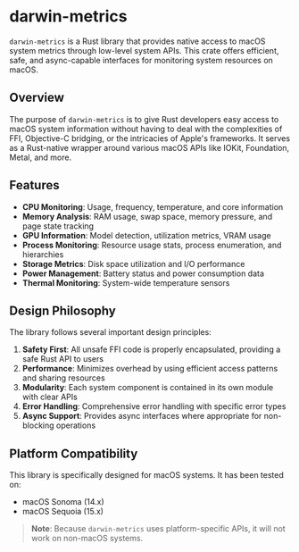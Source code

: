 # darwin-metrics

`darwin-metrics` is a Rust library that provides native access to macOS system metrics through low-level system APIs. This crate offers efficient, safe, and async-capable interfaces for monitoring system resources on macOS.

## Overview

The purpose of `darwin-metrics` is to give Rust developers easy access to macOS system information without having to deal with the complexities of FFI, Objective-C bridging, or the intricacies of Apple's frameworks. It serves as a Rust-native wrapper around various macOS APIs like IOKit, Foundation, Metal, and more.

## Features

- **CPU Monitoring**: Usage, frequency, temperature, and core information
- **Memory Analysis**: RAM usage, swap space, memory pressure, and page state tracking
- **GPU Information**: Model detection, utilization metrics, VRAM usage
- **Process Monitoring**: Resource usage stats, process enumeration, and hierarchies
- **Storage Metrics**: Disk space utilization and I/O performance
- **Power Management**: Battery status and power consumption data
- **Thermal Monitoring**: System-wide temperature sensors

## Design Philosophy

The library follows several important design principles:

1. **Safety First**: All unsafe FFI code is properly encapsulated, providing a safe Rust API to users
2. **Performance**: Minimizes overhead by using efficient access patterns and sharing resources
3. **Modularity**: Each system component is contained in its own module with clear APIs
4. **Error Handling**: Comprehensive error handling with specific error types
5. **Async Support**: Provides async interfaces where appropriate for non-blocking operations

## Platform Compatibility

This library is specifically designed for macOS systems. It has been tested on:

- macOS Sonoma (14.x)
- macOS Sequoia (15.x)

> **Note**: Because `darwin-metrics` uses platform-specific APIs, it will not work on non-macOS systems.
